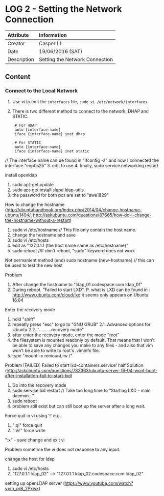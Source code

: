 LOG 2 - Setting the Network Connection
===========================================

| Attribute   | Information      |
| :---------- | :--------------- |
| Creator     | Casper LI        |
| Date        | 19/06/2016 (SAT) |
| Description | Setting the Network Connection |

Content
-------------------------------------------

### Connect to the Local Network
1. Use vi to edit the `interfaces` file, `sudo vi /etc/network/interfaces`.

2. There is two different method to connect to the network, DHAP and STATIC.

        # For HDAP
        auto {interface-name}
        iface {interface-name} inet dhap
        
        # For STATIC
        auto {interface-name}
        iface {interface-name} inet static

// The interface name can be found in "ifconfig -a" and now I connected the interface "enp0s25"
3. edit to use
4. finally, sudo service networking restart 



install openldap
1. sudo apt-get update
2. sudo apt-get install slapd ldap-utils
3. the password for both pcs are set to "awe1829"



How to change the hostname 
(http://ubuntuhandbook.org/index.php/2014/04/change-hostname-ubuntu1404/, 
http://askubuntu.com/questions/87665/how-do-i-change-the-hostname-without-a-restart)
1. sudo vi /etc/hostname // This file only contain the host name.
2. change the hostname and save
3. sudo vi /etc/hosts
4. edit as "127.0.1.1        {the host name same as /etc/hostname}"
5. sudo reboot //If don't reboot, "sudo" keyword does not work

Not permanient method (end)
sudo hostname {new-hostname}
// this can be used to test the new host



Problem
1. After change the hostname to "ldap_01.codespace.com    ldap_01" 
2. During reboot, "Failed to start LXD".
P. what is LXD can be found in : http://www.ubuntu.com/cloud/lxd
it seems only appears on Ubuntu 16.04


Enter the recovery mode
1. hold "shift"
2. repeatly press "esc" to go to "GNU GRUB"
2.1. Advanced options for Ubuntu
2.2. "..........recovery mode"
3. after enter the recovery mode, enter the mode "root"
4. the filesystem is mounted readonly by default. That means that I won't be able to save any changes you make to any files - and also that vim won't be able to write to root's .viminfo file.
5. type "mount -o remount,rw /"


Problem
[FAILED] Failed to start lxd-containers.service'
half Solution (http://askubuntu.com/questions/783363/ubuntu-server-16-04-wont-boot-after-installation-fail-to-start-lxd)
1. Go into the recovery mode
2. sudo service lxd restart // Take too long time to "Starting LXD - main daemon..."
3. sudo reboot
4. problem still exist but can still boot up the server after a long wait.



Force quit in vi using '!'
e.g. 
1. ":q!" force quit
2. ":w!" force write

":x" - save change and exit vi

Problem
sometime the vi does not response to any input.


change the host for ldap
1. sudo vi /etc/hosts
2. "127.0.1.1    ldap_02" --> "127.0.1.1    ldap_02.codespace.com ldap_02"

setting up openLDAP server (https://www.youtube.com/watch?v=m_prB_2Pxwk)
